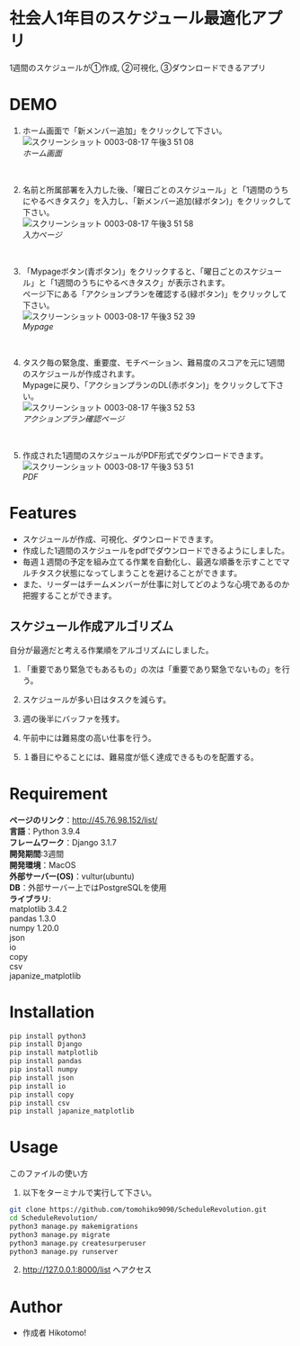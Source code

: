 # 社会人1年目のスケジュール最適化アプリ

1週間のスケジュールが①作成, ②可視化, ③ダウンロードできるアプリ

# DEMO

1. ホーム画面で「新メンバー追加」をクリックして下さい。  
![スクリーンショット 0003-08-17 午後3 51 08](https://user-images.githubusercontent.com/66200485/129677581-092644f7-91bf-41a7-82aa-1d2a4cf09fcb.png)  
*ホーム画面*
<br>

2. 名前と所属部署を入力した後、「曜日ごとのスケジュール」と「1週間のうちにやるべきタスク」を入力し、「新メンバー追加(緑ボタン)」をクリックして下さい。    
![スクリーンショット 0003-08-17 午後3 51 58](https://user-images.githubusercontent.com/66200485/129677684-8a9f66b6-880a-40f3-8610-3021cf19ef6a.png)  
*入力ページ*
<br>  

3. 「Mypageボタン(青ボタン)」をクリックすると、「曜日ごとのスケジュール」と「1週間のうちにやるべきタスク」が表示されます。  
ページ下にある「アクションプランを確認する(緑ボタン)」をクリックして下さい。  
![スクリーンショット 0003-08-17 午後3 52 39](https://user-images.githubusercontent.com/66200485/129677783-0c8b88ad-ae5f-45be-9784-54a7b1f2dc83.png)  
*Mypage*
<br>  
 
4. タスク毎の緊急度、重要度、モチベーション、難易度のスコアを元に1週間のスケジュールが作成されます。  
Mypageに戻り、「アクションプランのDL(赤ボタン)」をクリックして下さい。  
![スクリーンショット 0003-08-17 午後3 52 53](https://user-images.githubusercontent.com/66200485/129677819-3b6bf278-3dc4-4f60-bf1e-604f8e3d51f0.png)  
*アクションプラン確認ページ*
<br>  
 
5. 作成された1週間のスケジュールがPDF形式でダウンロードできます。    
![スクリーンショット 0003-08-17 午後3 53 51](https://user-images.githubusercontent.com/66200485/129677987-4072b099-b4c7-4c34-83d2-66da00345e89.png)  
*PDF*

# Features
- スケジュールが作成、可視化、ダウンロードできます。
- 作成した1週間のスケジュールをpdfでダウンロードできるようにしました。
- 毎週１週間の予定を組み立てる作業を自動化し、最適な順番を示すことでマルチタスク状態になってしまうことを避けることができます。  
- また、リーダーはチームメンバーが仕事に対してどのような心境であるのか把握することができます。

## スケジュール作成アルゴリズム
自分が最適だと考える作業順をアルゴリズムにしました。

1. 「重要であり緊急でもあるもの」の次は「重要であり緊急でないもの」を行う。

2. スケジュールが多い日はタスクを減らす。

3. 週の後半にバッファを残す。

4. 午前中には難易度の高い仕事を行う。

5. １番目にやることには、難易度が低く達成できるものを配置する。

# Requirement

**ページのリンク**：http://45.76.98.152/list/  
**言語**：Python 3.9.4  
**フレームワーク**：Django 3.1.7  
**開発期間**:3週間  
**開発環境**：MacOS  
**外部サーバー(OS)**：vultur(ubuntu)  
**DB**：外部サーバー上ではPostgreSQLを使用  
**ライブラリ**:  
matplotlib 3.4.2  
pandas 1.3.0  
numpy 1.20.0  
json  
io  
copy  
csv  
japanize_matplotlib  

# Installation

```bash
pip install python3
pip install Django
pip install matplotlib
pip install pandas
pip install numpy
pip install json
pip install io
pip install copy
pip install csv
pip install japanize_matplotlib
```

# Usage
このファイルの使い方
1. 以下をターミナルで実行して下さい。
```bash
git clone https://github.com/tomohiko9090/ScheduleRevolution.git
cd ScheduleRevolution/
python3 manage.py makemigrations
python3 manage.py migrate
python3 manage.py createsurperuser
python3 manage.py runserver
```
2. http://127.0.0.1:8000/list
へアクセス

# Author

* 作成者 Hikotomo!
